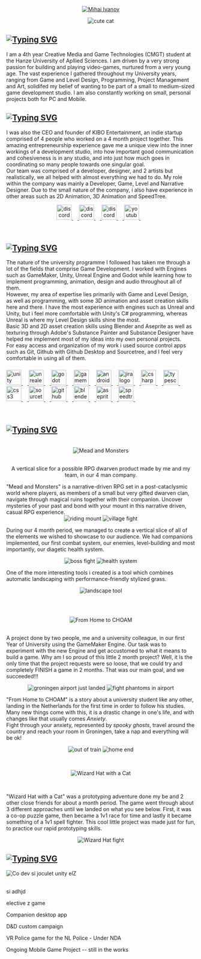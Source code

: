 

<link rel="stylesheet" type='text/css' href="https://cdn.jsdelivr.net/gh/devicons/devicon@latest/devicon.min.css" />



<p align="center">
  <a href="https://github.com/CodringherAndFenn">
    <img src="https://fontmeme.com/permalink/250120/e97e05f241fa39fd75928510b6f6ac43.png" alt="Mihai Ivanov" /></a>
</p>


<div align="center">
  <img src="https://i.pinimg.com/originals/72/0c/c4/720cc43d757ee638ad5054a05220fafe.gif" alt="cute cat" />
</div>

## [![Typing SVG](https://readme-typing-svg.demolab.com?font=Fira+Code&pause=1000&width=435&height=30&lines=%F0%9F%91%80+A+bit+about+me+%F0%9F%91%80)](https://git.io/typing-svg)
  
  I am a 4th year Creative Media and Game Technologies (CMGT) student at the Hanze University of Apllied Sciences.
  I am driven by a very strong passion for building and playing video-games, nurtured from a very young age.
  The vast experience I gathered throughout my University years, ranging from Game and Level Design, Programming, Project Management and Art, solidifed my belief of wanting to be part of a small to medium-sized game development studio. I am also constantly working on small, personal projects both for PC and Mobile.
  

## [![Typing SVG](https://readme-typing-svg.demolab.com?font=Fira+Code&pause=1000&width=435&height=30&lines=%F0%9F%90%B1%E2%80%8D%F0%9F%8F%8D+Young+Entrepreneur+%F0%9F%90%B1%E2%80%8D%F0%9F%8F%8D)](https://git.io/typing-svg)

I was also the CEO and founder of KIBO Entertainment, an indie startup comprised of 4 people who worked on a 4 month project together. 
This amazing entrepreneurship experience gave me a unique view into the inner workings of a development studio, into how important good communication and cohesiveness is in any studio, and into just how much goes in coordinating so many people towards one singular goal.<br>
Our team was comprised of a developer, designer, and 2 artists but realistically, we all helped with almost everything we had to do.
My role within the company was mainly a Developer, Game, Level and Narrative Designer. Due to the small nature of the company, i also have experience in other areas such as 2D Animation, 3D Animation and SpeedTree.


<p align="center"></p>
  <div align="center">
    <a href="https://discordapp.com/users/168074357334081538">
      <img src ="https://raw.githubusercontent.com/gilbarbara/logos/refs/heads/main/logos/discord-icon.svg" height="40" alt="discord logo">
      <img width="12" />
    </a>
    <a href="website">
      <img src ="https://i.postimg.cc/sXhg8Twp/No-BG-Logo-Donat-Orana-Morning-Log.png" height="40" alt="discord logo">
      <img width="12" />
    </a>
    <a href="https://www.linkedin.com/in/mihai-ivanov-jucan-81b7b5293/">
      <img src ="https://cdn.jsdelivr.net/gh/devicons/devicon@latest/icons/linkedin/linkedin-original.svg" height="40" alt="discord logo">
      <img width="12" />
    </a>
    <a href="https://www.youtube.com/@MorningLog">
      <img src ="https://raw.githubusercontent.com/gilbarbara/logos/refs/heads/main/logos/youtube-icon.svg" height="40" alt="youtube logo">
      <img width="12" />
    </a>
  </div>
</p>
&nbsp;

## [![Typing SVG](https://readme-typing-svg.demolab.com?font=Fira+Code&pause=1000&width=435&height=30&lines=%F0%9F%91%94+Skills+and+profficiencies+%F0%9F%91%94)](https://git.io/typing-svg)


The nature of the university programme I followed has taken me through a lot of the fields that comprise Game Development. I worked with Engines such as GameMaker, Unity, Unreal Engine and Godot while learning how to implement programming, animation, design and audio throughout all of them.<br>
However, my area of expertise lies primarily with Game and Level Design, as well as programming, with some 3D animation and asset creation skills here and there.
I have the most experience with engines such as Unreal and Unity, but i feel more comfortable with Unity's C# programming, whereas Unreal is where my Level Design skills shine the most.<br>
Basic 3D and 2D asset creation skills using Blender and Aseprite as well as texturing through Adobe's Substance Painter and Substance Designer have helped me implement most of my ideas into my own personal projects.<br>
For easy access and organization of my work i used source control apps such as Git, Github with Github Desktop and Sourcetree, and I feel very comfortable in using all of them.



  <p align="left"></p>

###

<div align="left">
<a href="https://unity.com/">
  <img src="https://cdn.jsdelivr.net/gh/devicons/devicon/icons/unity/unity-original.svg" height="40" alt="unity logo"  />
  <img width="12" />
</a>
<a href="https://www.unrealengine.com/en-US">
  <img src="https://cdn.jsdelivr.net/gh/devicons/devicon/icons/unrealengine/unrealengine-original.svg" height="40" alt="unrealengine logo"  />
  <img width="12" />
</a>
<a href="https://godotengine.org/">
  <img src="https://cdn.jsdelivr.net/gh/devicons/devicon/icons/godot/godot-original.svg" height="40" alt="godot logo"  />
  <img width="12" />
</a>
<a href="https://gamemaker.io/en">
  <img src="https://skillicons.dev/icons?i=gamemakerstudio" height="40" alt="gamemakerstudio logo"  />
  <img width="12" />
</a>
<a href="https://developer.android.com/studio">
  <img src="https://cdn.jsdelivr.net/gh/devicons/devicon/icons/androidstudio/androidstudio-original.svg" height="40" alt="androidstudio logo"  />
  <img width="12" />
</a>
<a href="https://www.atlassian.com/software/jira">
  <img src="https://cdn.jsdelivr.net/gh/devicons/devicon@latest/icons/jira/jira-original-wordmark.svg" height="40" alt="jira logo"/>         
  <img width="12" />
</a>
<a href="https://en.wikipedia.org/wiki/C_Sharp_(programming_language)#:~:text=C%23%20(%2F%CB%8Csi%CB%90%20%CB%88,C%23">
  <img src="https://cdn.jsdelivr.net/gh/devicons/devicon/icons/csharp/csharp-original.svg" height="40" alt="csharp logo"  />
  <img width="12" />
</a>
<a href="https://en.wikipedia.org/wiki/HTML5#:~:text=HTML5%20(Hypertext%20Markup%20Language%205,as%20the%20HTML%20Living%20Standard.">
  <img src="https://cdn.jsdelivr.net/gh/devicons/devicon/icons/html5/html5-original.svg" height="40" alt="typescript logo"  />
  <img width="12" />
</a>
<a href="https://en.wikipedia.org/wiki/CSS">
  <img src="https://cdn.jsdelivr.net/gh/devicons/devicon/icons/css3/css3-original.svg" height="40" alt="css3 logo"  />
  <img width="12" />
</a>
<a href="https://en.wikipedia.org/wiki/HTML5#:~:text=HTML5%20(Hypertext%20Markup%20Language%205,as%20the%20HTML%20Living%20Standard.">
  <img src="https://cdn.jsdelivr.net/gh/devicons/devicon/icons/github/github-original.svg" height="40" alt="sourcetree logo"  />
  <img width="12" />
</a>
<a href="https://www.sourcetreeapp.com/">
  <img src="https://cdn.jsdelivr.net/gh/devicons/devicon/icons/sourcetree/sourcetree-original.svg" height="40" alt="github logo"  />
  <img width="12" />
</a>
<a href="https://www.blender.org/">
  <img src="https://cdn.jsdelivr.net/gh/devicons/devicon/icons/blender/blender-original.svg" height="40" alt="blender logo"  />
  <img width="12" />
</a>
<a href="https://www.aseprite.org/">
  <img src="https://upload.wikimedia.org/wikipedia/commons/2/24/Logo_Aseprite.png" height="40" alt="aseprite logo"  />
  <img width="12" />
</a>
<a href="https://store.speedtree.com/">
  <img src="https://i.postimg.cc/gwtGN4jB/ST-Square-White.png" height="40" alt="speedtree logo"  />
  <img width="12" />
</a>
</div>

&nbsp;

###
</p>

<p align="center"></p>


## [![Typing SVG](https://readme-typing-svg.demolab.com?font=Fira+Code&pause=1000&width=435&height=30&lines=%F0%9F%A4%B9%E2%80%8D%E2%99%82%EF%B8%8F+Team+Projects+%F0%9F%A4%B9%E2%80%8D%E2%99%82%EF%B8%8F)](https://git.io/typing-svg)


<br>
<div align="center">  
  <img src="https://fontmeme.com/permalink/250120/bc7c5a4da55f55d67609926d0acc597b.png" alt="Mead and Monsters" />
</div>

<br>
<p align="center">
A vertical slice for a possible RPG dwarven product made by me and my team, in our 4 man company. <br>
</p>
"Mead and Monsters" is a narrative-driven RPG set in a post-cataclysmic world where players, as members of a small but very gifted dwarven clan, navigate through magical ruins together with their companion. Uncover mysteries of your past and bond with your mount in this narrative driven, casual RPG experience.

<div align="center">
  <img src="https://i.postimg.cc/zBKx60VL/Riding-Mount-Spawn.gif" alt="riding mount" />
  <img src="https://i.postimg.cc/SxxtR6t5/Fighting-Small-Enemy-village.gif" alt="village fight" />
</div>


During our 4 month period, we managed to create a vertical slice of all of the elements we wished to showcase to our audience. We had companions implemented, our first combat system, our enemies, level-building and most importantly, our diagetic health system.
<div align="center">
  <img src="https://i.postimg.cc/TPy7qRxJ/Boss-Fight.gif" alt=" boss fight" />
  <img src="https://i.postimg.cc/FsZBhWG3/diagetic-system.gif" alt="health system" />
</div>

One of the more interesting tools i created is a tool which combines automatic landscaping with performance-friendly stylized grass.

<div align="center">
  <img src="https://i.postimg.cc/P5VVwCgq/Auto-Landscape-Tool.gif" alt="landscape tool" />
</div>

##

&nbsp;


<div align="center">  
  <img src="https://fontmeme.com/permalink/250204/a44deffcb26063a183c96c756379f2ad.png" alt="From Home to CHOAM" />
</div>

<br>

A project done by two people, me and a university colleague, in our first Year of University using the GameMaker Engine. Our task was to experiment with the new Engine and get accustomed to what it means to build a game.
Why am I so proud of this little 2 month project? Well, it is the only time that the project requests were so loose, that we could try and completely FINISH a game in 2 months. That was our main goal, and we succeeded!!!
<br>
<div align="center">
  <img src="https://i.postimg.cc/MKdxT0Q1/2025-01-2015-14-23-ezgif-com-optimize.gif" alt="groningen airport just landed" />
  <img src="https://i.postimg.cc/ncMS4qW4/2025-01-2015-21-45-ezgif-com-video-to-gif-converter.gif" alt="fight phantoms in airport" />
</div>

"From Home to CHOAM" is a story about a university student like any other, landing in the Netherlands for the first time in order to follow his studies.
Many new things come with this, it is a drastic change in one's life, and with changes like that usually comes _*Anxiety*_. <br>
Fight through your anxiety, represented by *spooky ghosts*, travel around the country and reach your room in Groningen, take a nap and everything will be ok!


<div align="center">
  <img src="https://i.postimg.cc/Vk2Nf9xD/2025-01-2015-28-09-ezgif-com-video-to-gif-converter.gif" alt="out of train"  />
  <img src="https://i.postimg.cc/Przcrd0c/2025-01-2015-36-02-ezgif-com-video-to-gif-converter-1.gif" alt="home end"  />
</div>  

##

<br>

<div align="center">  
  <img src="https://fontmeme.com/permalink/250204/e723309f7024d49f3e2c673335c6992d.png" alt="Wizard Hat with a Cat" />
</div>

&nbsp;

"Wizard Hat with a Cat" was a prototyping adventure done my be and 2 other close friends for about a month period. The game went through about 3 different approaches until we landed on what you see below. First, it was a co-op puzzle game, then became a 1v1 race for time and lastly it became something of a 1v1 spell fighter. This cool little project was made just for fun, to practice our rapid prototyping skills.

<div align="center">  
  <img src="https://i.postimg.cc/ZYQyNvR5/Wizard-Hat.gif" alt="Wizard Hat fight" />
</div>

##


## [![Typing SVG](https://readme-typing-svg.demolab.com?font=Fira+Code&pause=1000&width=435&lines=%F0%9F%91%A8%E2%80%8D%F0%9F%8E%93+Other+Projects+%F0%9F%91%A9%E2%80%8D%F0%9F%8E%93)](https://git.io/typing-svg)

<div align="left">  
  <img src="https://fontmeme.com/permalink/250204/4bda10ab9e769dbc7e8c1919a727e43f.png" alt="Co dev si joculet unity elZ" />
</div>
<br>

si adhjd


elective z game

Companion desktop app

D&D custom campaign

VR Police game for the NL Police - Under NDA

Ongoing Mobile Game Project -- still in the works











</p>


          
